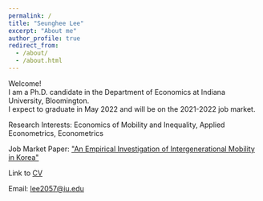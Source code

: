 ```yaml
---
permalink: /
title: "Seunghee Lee"
excerpt: "About me"
author_profile: true
redirect_from: 
  - /about/
  - /about.html
---
```



Welcome!    
I am a Ph.D. candidate in the Department of Economics at Indiana University, Bloomington.  
I expect to graduate in May 2022 and will be on the 2021-2022 job market.

Research Interests:  Economics of Mobility and Inequality, Applied Econometrics, Econometrics

Job Market Paper: ["An Empirical Investigation of Intergenerational Mobility in Korea"](https://econ-seunghee.github.io/JMP_SeungheeLee.pdf)

Link to [CV](https://econ-seunghee.github.io/CV_SeungheeLee.pdf)

Email: [lee2057@iu.edu](mailto:lee2057@iu.edu)
